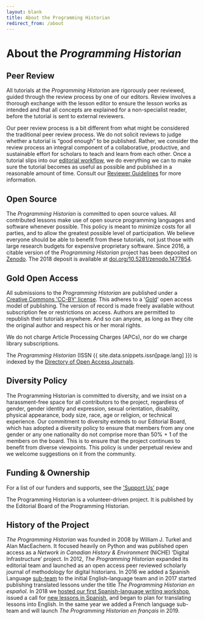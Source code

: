 ```yaml
---
layout: blank
title: About the Programming Historian
redirect_from: /about
---
```


# About the _Programming Historian_


## Peer Review
All tutorials at the _Programming Historian_ are rigorously peer reviewed, guided through the review process by one of our editors. Review involves a thorough exchange with the lesson editor to ensure the lesson works as intended and that all concepts are explained for a non-specialist reader, before the tutorial is sent to external reviewers.

Our peer review process is a bit different from what might be considered the traditional peer review process. We do not solicit reviews to judge whether a tutorial is “good enough” to be published. Rather, we consider the review process an integral component of a collaborative, productive, and sustainable effort for scholars to teach and learn from each other. Once a tutorial slips into our [editorial workflow]({{site.baseurl}}/author-guidelines), we do everything we can to make sure the tutorial becomes as useful as possible and published in a reasonable amount of time. Consult our [Reviewer Guidelines]({{site.baseurl}}/reviewer-guidelines) for more information.


## Open Source
The _Programming Historian_ is committed to open source values. All contributed lessons make use of open source programming languages and software whenever possible. This policy is meant to minimize costs for all parties, and to allow the greatest possible level of participation. We believe everyone should be able to benefit from these tutorials, not just those with large research budgets for expensive proprietary software. Since 2016, a citable version of the _Programming Historian_ project has been deposited on [Zenodo](https://zenodo.org/). The 2018 deposit is available at [doi.org/10.5281/zenodo.1477854](https://doi.org/10.5281/zenodo.1477854).


## Gold Open Access
All submissions to the _Programming Historian_ are published under a [Creative Commons 'CC-BY' license](https://creativecommons.org/licenses/by/4.0/deed.en). This adheres to a '[Gold](https://en.wikipedia.org/wiki/Open_access)' open access model of publishing. The version of record is made freely available without subscription fee or restrictions on access. Authors are permitted to republish their tutorials anywhere. And so can anyone, as long as they cite the original author and respect his or her moral rights.

We do not charge Article Processing Charges (APCs), nor do we charge library subscriptions.

The _Programming Historian_ (ISSN {{ site.data.snippets.issn[page.lang] }}) is indexed by the [Directory of Open Access Journals](https://doaj.org/toc/2397-2068).

## Diversity Policy

The Programming Historian is committed to diversity, and we insist on a harassment-free space for all contributors to the project, regardless of gender, gender identity and expression, sexual orientation, disability, physical appearance, body size, race, age or religion, or technical experience. Our commitment to diversity extends to our Editorial Board, which has adopted a diversity policy to ensure that members from any one gender or any one nationality do not comprise more than 50% + 1 of the members on the board. This is to ensure that the project continues to benefit from diverse viewpoints. This policy is under perpetual review and we welcome suggestions on it from the community.

## Funding & Ownership

For a list of our funders and supports, see the ['Support Us']({{site.baseurl}}/support-us) page

The Programming Historian is a volunteer-driven project. It is published by the Editorial Board of the Programming Historian.

## History of the Project

*The Programming Historian* was founded in 2008 by William J. Turkel and Alan MacEachern. It focused heavily on Python and was published open access as a *Network in Canadian History & Environment* (NiCHE) ‘Digital Infrastructure’ project. In 2012, *The Programming Historian* expanded its editorial team and launched as an open access peer reviewed scholarly journal of methodology for digital historians. In 2016 we added a Spanish Language [sub-team](https://github.com/programminghistorian/jekyll/wiki/Additional-Language-Sub-Teams-Policy) to the initial English-language team and in 2017 started publishing translated lessons under the title *The Programming Historian en español*. In 2018 we [hosted our first Spanish-language writing workshop](/posts/bogota-workshop-report), issued a call for [new lessons in Spanish](/posts/convocatoria-de-tutoriales), and began to plan for translating lessons into English. In the same year we added a French language sub-team and will launch *The Programming Historian en français* in 2019.
